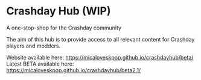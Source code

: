# Crashday Hub (WIP)
A one-stop-shop for the Crashday community

The aim of this hub is to provide access to all relevant content for Crashday players and modders.

Website available here: https://micaloveskpop.github.io/crashdayhub/beta/
Latest BETA available here:  https://micaloveskpop.github.io/crashdayhub/beta2.1/
